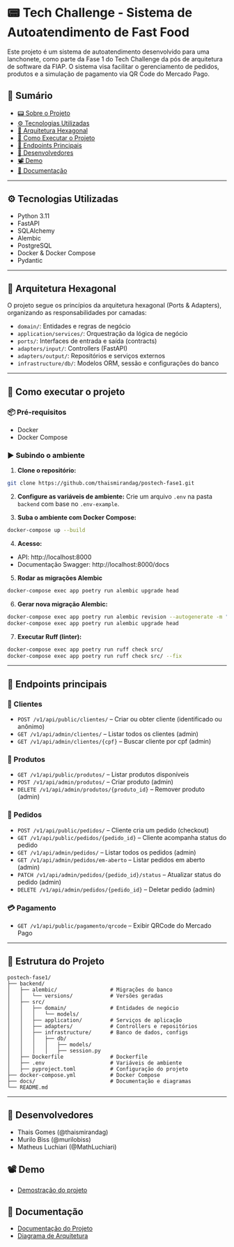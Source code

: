 # 📟 Tech Challenge - Sistema de Autoatendimento de Fast Food

Este projeto é um sistema de autoatendimento desenvolvido para uma lanchonete, como parte da Fase 1 do Tech Challenge da pós de arquitetura de software da FIAP. O sistema visa facilitar o gerenciamento de pedidos, produtos e a simulação de pagamento via QR Code do Mercado Pago.

## 📃 Sumário

- [📟 Sobre o Projeto](#-tech-challenge---sistema-de-autoatendimento-de-fast-food)
- [⚙️ Tecnologias Utilizadas](#⚙%ef%b8%8f-tecnologias-utilizadas)
- [🧹 Arquitetura Hexagonal](#-arquitetura-hexagonal)
- [🚀 Como Executar o Projeto](#-como-executar-o-projeto)
- [🔗 Endpoints Principais](#-endpoints-principais)
- [👥 Desenvolvedores](#-desenvolvedores)
- [📽️ Demo](https://youtu.be/2qGpN0MsCpQ)
- [📄 Documentação](#-documentação)


---

## ⚙️ Tecnologias Utilizadas

- Python 3.11
- FastAPI
- SQLAlchemy
- Alembic
- PostgreSQL
- Docker & Docker Compose
- Pydantic

---

## 🧹 Arquitetura Hexagonal

O projeto segue os princípios da arquitetura hexagonal (Ports & Adapters), organizando as responsabilidades por camadas:

- `domain/`: Entidades e regras de negócio
- `application/services/`: Orquestração da lógica de negócio
- `ports/`: Interfaces de entrada e saída (contracts)
- `adapters/input/`: Controllers (FastAPI)
- `adapters/output/`: Repositórios e serviços externos
- `infrastructure/db/`: Modelos ORM, sessão e configurações do banco

---

## 🚀 Como executar o projeto

### 📦 Pré-requisitos
- Docker
- Docker Compose

### ▶️ Subindo o ambiente

1. **Clone o repositório:**
```bash
git clone https://github.com/thaismirandag/postech-fase1.git
```

2. **Configure as variáveis de ambiente:**
Crie um arquivo `.env` na pasta `backend` com base no `.env-example`.

3. **Suba o ambiente com Docker Compose:**
```bash
docker-compose up --build
```

4. **Acesso:**
- API: http://localhost:8000
- Documentação Swagger: http://localhost:8000/docs

5. **Rodar as migrações Alembic**
```bash
docker-compose exec app poetry run alembic upgrade head
```

6. **Gerar nova migração Alembic:**
```bash
docker-compose exec app poetry run alembic revision --autogenerate -m "mensagem de migração"
docker-compose exec app poetry run alembic upgrade head
```

7. **Executar Ruff (linter):**
```bash
docker-compose exec app poetry run ruff check src/
docker-compose exec app poetry run ruff check src/ --fix
```

---

## 🔗 Endpoints principais

### 👤 Clientes
- `POST /v1/api/public/clientes/` – Criar ou obter cliente (identificado ou anônimo)
- `GET /v1/api/admin/clientes/` – Listar todos os clientes (admin)
- `GET /v1/api/admin/clientes/{cpf}` – Buscar cliente por cpf (admin)

### 🍔 Produtos
- `GET /v1/api/public/produtos/` – Listar produtos disponíveis
- `POST /v1/api/admin/produtos/` – Criar produto (admin)
- `DELETE /v1/api/admin/produtos/{produto_id}` – Remover produto (admin)

### 🧾 Pedidos
- `POST /v1/api/public/pedidos/` – Cliente cria um pedido (checkout)
- `GET /v1/api/public/pedidos/{pedido_id}` – Cliente acompanha status do pedido
- `GET /v1/api/admin/pedidos/` – Listar todos os pedidos (admin)
- `GET /v1/api/admin/pedidos/em-aberto` – Listar pedidos em aberto (admin)
- `PATCH /v1/api/admin/pedidos/{pedido_id}/status` – Atualizar status do pedido (admin)
- `DELETE /v1/api/admin/pedidos/{pedido_id}` – Deletar pedido (admin)

### 💳 Pagamento
- `GET /v1/api/public/pagamento/qrcode` – Exibir QRCode do Mercado Pago

---

## 📄 Estrutura do Projeto

```
postech-fase1/
├── backend/
│   ├── alembic/                 # Migrações do banco
│   │   └── versions/            # Versões geradas
│   ├── src/
│   │   ├── domain/              # Entidades de negócio
│   │   │   └── models/
│   │   ├── application/         # Serviços de aplicação
│   │   ├── adapters/            # Controllers e repositórios
│   │   ├── infrastructure/      # Banco de dados, configs
│   │   │   ├── db/
│   │   │   │   ├── models/
│   │   │   │   ├── session.py
│   ├── Dockerfile               # Dockerfile
│   ├── .env                     # Variáveis de ambiente
│   ├── pyproject.toml           # Configuração do projeto
├── docker-compose.yml           # Docker Compose
├── docs/                        # Documentação e diagramas
└── README.md
```

---

## 👥 Desenvolvedores
- Thais Gomes (@thaismirandag)
- Murilo Biss (@murilobiss)
- Matheus Luchiari (@MathLuchiari)

## 📽️ Demo 
- [Demostração do projeto](https://youtu.be/2qGpN0MsCpQ)


## 📄 Documentação
- [Documentação do Projeto](docs/README.md)
- [Diagrama de Arquitetura](docs/arquitetura.png)


